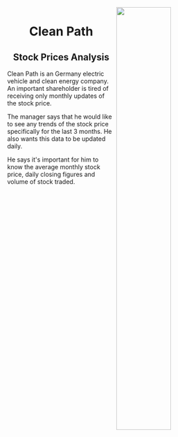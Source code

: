 <img align='right' width=50% src='https://i.pinimg.com/originals/0a/b7/98/0ab798457513fbbeb9c1e2bc83247a38.jpg'/>
<h1 align='center'>Clean Path</h1>
<h2 align='center'>Stock Prices Analysis</h2>
<p>Clean Path is an Germany electric vehicle and clean energy company. An important shareholder is tired of receiving only monthly updates of the stock price.</p>
<p>The manager says that he would like to see any trends of the stock price specifically for the last 3 months. He also wants this data to be updated daily.</p>
<p>He says it's important for him to know the average monthly stock price, daily closing figures and volume of stock traded.</p>
